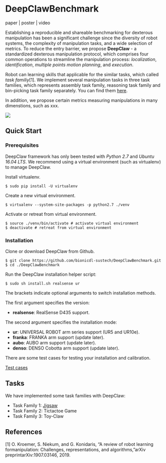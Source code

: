 # DeepClawBenchmark

paper | poster | video

Establishing a reproducible and shareable benchmarking for dexterous manipulation has been a significant challenge since the diversity of robot systems, the complexity of manipulation tasks, and a wide selection of metrics. To reduce the entry barrier, we propose **DeepClaw** - a standardized dexterous manipulation protocol, which comprises four common operations to streamline the manipulation process: *localization*, *identification*, *multiple points motion planning*, and *execution*. 

Robot can learning skills that applicable for the similar tasks, which called *task familiy*[1]. We implement several manipulation tasks in three task families, which represents assembly task family, reasoning task family and bin-picking task family separately. You can find them <a href="#tasks">here</a>. 

In addition, we propose certain metrics measuring manipulations in many dimenstions, such as xxx.

![](https://github.com/bionicdl-sustech/DeepClawBenchmark/blob/master/Documents/Figs/deepclaw-framework.png)

## Quick Start

### Prerequisites

DeepClaw framework has only been tested with *Python 2.7* and *Ubuntu 16.04 LTS*. We recommend using a virtual environment (such as virtualenv) to manage DeepClaw.

Install virtualenv.

```shell
$ sudo pip install -U virtualenv
```

Create a new virtual environment.

```shell
$ virtualenv --system-site-packages -p python2.7 ./venv
```

Activate or retreat from virtual environment.

```shell
$ source ./venv/bin/activate # activate virtual environment
$ deactivate # retreat from virtual environment
```

### Installation

Clone or download DeepClaw from Github.

```shell
$ git clone https://github.com/bionicdl-sustech/DeepClawBenchmark.git
$ cd ./DeepClawBenchmark
```

Run the DeepClaw installation helper script:

```shell
$ sudo sh install.sh realsense ur
```

The brackets indicate optional arguments to switch installation methods.

The first argument specifies the version:

- **realsense**: RealSense D435 support.

The second argument specifies the installation mode:

- **ur**: UNIVERSAL ROBOT arm series support (UR5 and UR10e).
- **franka**: FRANKA arm support (update later).
- **aubo**: AUBO arm support (update later).
- **denso**: DENSO Cobotta arm support (update later).

There are some test cases for testing your installation and calibration.

[Test cases](https://github.com/bionicdl-sustech/DeepClawBenchmark/blob/master/Documents/TestCases.md)

## <a name="tasks">Tasks</a>
We have implemented some task families with DeepClaw:
- Task Family 1: [Jigsaw](https://github.com/bionicdl-sustech/DeepClawBenchmark/blob/master/Documents/Jigsaw_task/task_description.md)
- Task Family 2: Tictactoe Game
- Task Family 3: Toy-Claw

## References
[1] O. Kroemer, S. Niekum, and G. Konidaris, “A review of robot learning formanipulation: Challenges, representations, and algorithms,”arXiv preprintarXiv:1907.03146, 2019.
